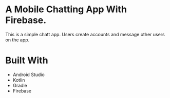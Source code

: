 # A Mobile Chatting App With Firebase.

This is a simple chatt app. Users create accounts and message other users on the app.

# Built With
* Android Studio
* Kotlin
* Gradle
* Firebase


